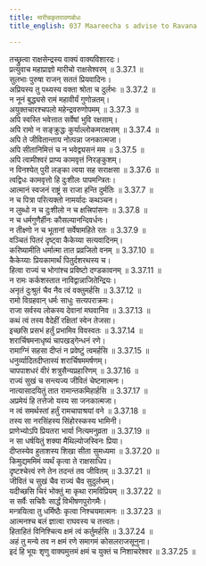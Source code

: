 ```yaml
---
title: मारीचकृतरावणबोधः
title_english: 037 Maareecha s advise to Ravana

---
```

<div class="audioEmbed"  caption="श्रीराम-हरिसीताराममूर्ति-घनपाठिभ्यां वचनम्" src="https://archive.org/download/Ramayana-recitation-Sriram-harisItArAmamUrti-Ghanapaati-v2/Kanda_3/Kanda_3_ARK-037-Maarichakruthaha_Ravana_Bodhaha.mp3"></div>

तच्छ्रुत्वा राक्षसेन्द्रस्य वाक्यं वाक्यविशारदः।  
प्रत्युवाच महाप्राज्ञो मारीचो राक्षसेश्वरम् ॥ 3.37.1 ॥   
सुलभाः पुरुषा राजन् सततं प्रियवादिनः।  
अप्रियस्य तु पथ्यस्य वक्ता श्रोता च दुर्लभः ॥ 3.37.2 ॥   
न नूनं बुद्ध्यसे रामं महावीर्यं गुणोन्नतम्।  
अयुक्तचारश्चपलो महेन्द्रवरुणोपमम् ॥ 3.37.3 ॥   
अपि स्वस्ति भवेत्तात सर्वेषां भुवि रक्षसाम्।  
अपि रामो न सङ्क्रुद्धः कुर्याल्लोकमराक्षसम् ॥ 3.37.4 ॥   
अपि ते जीवितान्ताय नोत्पन्ना जनकात्मजा।  
अपि सीतानिमित्तं च न भवेद्व्यसनं मम ॥ 3.37.5 ॥   
अपि त्वामीश्वरं प्राप्य कामवृत्तं निरङ्कुशम्।  
न विनश्येत् पुरी लङ्का त्वया सह सराक्षसा ॥ 3.37.6 ॥   
त्वद्विधः कामवृत्तो हि दुःशीलः पापमन्त्रितः।  
आत्मानं स्वजनं राष्ट्रं स राजा हन्ति दुर्मतिः ॥ 3.37.7 ॥   
न च पित्रा परित्यक्तो नामर्यादः कथञ्चन।  
न लुब्धो न च दुःशीलो न च क्षत्त्रिपांसनः ॥ 3.37.8 ॥   
न च धर्मगुणैर्हीनः कौसल्यानन्दिवर्धनः।  
न तीक्ष्णो न च भूतानां सर्वेषामहिते रतः ॥ 3.37.9 ॥   
वञ्चितं पितरं दृष्ट्वा कैकेय्या सत्यवादिनम्।  
करिष्यामीति धर्मात्मा तात प्रव्रजितो वनम् ॥ 3.37.10 ॥   
कैकेय्याः प्रियकामार्थं पितुर्दशरथस्य च।  
हित्वा राज्यं च भोगांश्च प्रविष्टो दण्डकावनम् ॥ 3.37.11 ॥   
न रामः कर्कशस्तात नाविद्वान्नाजितेन्द्रियः।  
अनृतं दुःश्रुतं चैव नैव त्वं वक्तुमर्हसि ॥ 3.37.12 ॥   
रामो विग्रहवान् धर्मः साधुः सत्यपराक्रमः।  
राजा सर्वस्य लोकस्य देवानां मघवानिव ॥ 3.37.13 ॥   
कथं त्वं तस्य वैदेहीं रक्षितां स्वेन तेजसा।  
इच्छसि प्रसभं हर्तुं प्रभामिव विवस्वतः ॥ 3.37.14 ॥   
शरार्चिषमनाधृष्यं चापखड्गेन्धनं रणे।  
रामाग्निं सहसा दीप्तं न प्रवेष्टुं त्वमर्हसि ॥ 3.37.15 ॥   
धनुर्व्यादितदीप्तास्यं शरार्चिषममर्षणम्।  
चापपाशधरं वीरं शत्रुसैन्यप्रहारिणम् ॥ 3.37.16 ॥   
राज्यं सुखं च सन्त्यज्य जीवितं चेष्टमात्मनः।  
नात्यासादयितुं तात रामान्तकमिहार्हसि ॥ 3.37.17 ॥   
अप्रमेयं हि तत्तेजो यस्य सा जनकात्मजा।  
न त्वं समर्थस्तां हर्तुं रामचापाश्रयां वने ॥ 3.37.18 ॥   
तस्य सा नरसिंहस्य सिंहोरस्कस्य भामिनी।  
प्राणेभ्योऽपि प्रियतरा भार्या नित्यमनुव्रता ॥ 3.37.19 ॥   
न सा धर्षयितुं शक्या मैथिल्योजस्विनः प्रिया।  
दीप्तस्येव हुताशस्य शिखा सीता सुमध्यमा ॥ 3.37.20 ॥   
किमुद्यममिमं व्यर्थं कृत्वा ते राक्षसाधिप।  
दृष्टश्चेत्त्वं रणे तेन तदन्तं तव जीवितम् ॥ 3.37.21 ॥   
जीवितं च सुखं चैव राज्यं चैव सुदुर्लभम्।  
यदीच्छसि चिरं भोक्तुं मा कृथा रामविप्रियम् ॥ 3.37.22 ॥   
स सर्वैः सचिवैः सार्द्धं विभीषणपुरोगमैः।  
मन्त्रयित्वा तु धर्मिष्ठैः कृत्वा निश्चयमात्मनः ॥ 3.37.23 ॥   
आत्मनश्च बलं ज्ञात्वा राघवस्य च तत्त्वतः।  
हिताहितं विनिश्चित्य क्षमं त्वं कर्तुमर्हसि ॥ 3.37.24 ॥   
अहं तु मन्ये तव न क्षमं रणे समागमं कोसलराजसूनुना।  
इदं हि भूयः शृणु वाक्यमुत्तमं क्षमं च युक्तं च निशाचरेश्वर ॥ 3.37.25 ॥   